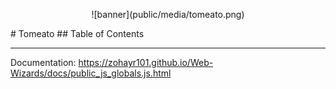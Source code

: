 <p style="text-align:center">![banner](public/media/tomeato.png)</p>
# Tomeato
## Table of Contents

-----------------------------

Documentation: https://zohayr101.github.io/Web-Wizards/docs/public_js_globals.js.html

